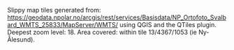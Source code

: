 Slippy map tiles generated from:
https://geodata.npolar.no/arcgis/rest/services/Basisdata/NP_Ortofoto_Svalbard_WMTS_25833/MapServer/WMTS/
using QGIS and the QTiles plugin. 
Deepest zoom level: 18. Area covered: within tile 13/4367/1053 (ie Ny-Ålesund).
